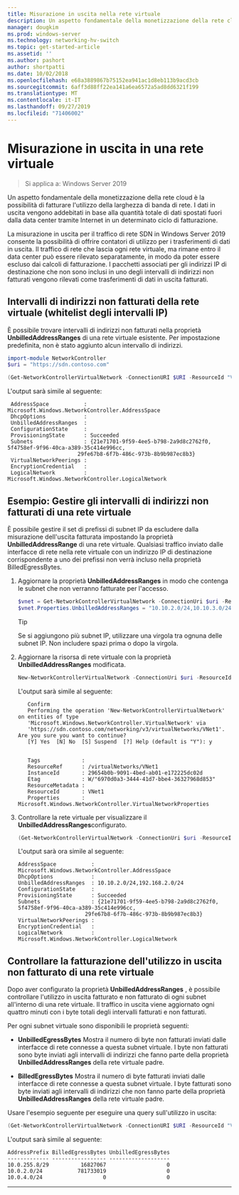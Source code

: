 ```yaml
---
title: Misurazione in uscita nella rete virtuale
description: Un aspetto fondamentale della monetizzazione della rete cloud è la larghezza di banda di rete in uscita. Ad esempio, trasferimenti di dati in uscita in Microsoft Azure modello aziendale. I dati in uscita vengono addebitati in base alla quantità totale di dati trasferiti dai Data Center di Azure tramite Internet in un determinato ciclo di fatturazione.
manager: dougkim
ms.prod: windows-server
ms.technology: networking-hv-switch
ms.topic: get-started-article
ms.assetid: ''
ms.author: pashort
author: shortpatti
ms.date: 10/02/2018
ms.openlocfilehash: e68a3889867b75152ea941ac1d8eb113b9acd3cb
ms.sourcegitcommit: 6aff3d88ff22ea141a6ea6572a5ad8dd6321f199
ms.translationtype: MT
ms.contentlocale: it-IT
ms.lasthandoff: 09/27/2019
ms.locfileid: "71406002"
---
```

# <a name="egress-metering-in-a-virtual-network"></a>Misurazione in uscita in una rete virtuale

>Si applica a: Windows Server 2019


Un aspetto fondamentale della monetizzazione della rete cloud è la possibilità di fatturare l'utilizzo della larghezza di banda di rete. I dati in uscita vengono addebitati in base alla quantità totale di dati spostati fuori dalla data center tramite Internet in un determinato ciclo di fatturazione.

La misurazione in uscita per il traffico di rete SDN in Windows Server 2019 consente la possibilità di offrire contatori di utilizzo per i trasferimenti di dati in uscita. Il traffico di rete che lascia ogni rete virtuale, ma rimane entro il data center può essere rilevato separatamente, in modo da poter essere escluso dai calcoli di fatturazione. I pacchetti associati per gli indirizzi IP di destinazione che non sono inclusi in uno degli intervalli di indirizzi non fatturati vengono rilevati come trasferimenti di dati in uscita fatturati.

## <a name="virtual-network-unbilled-address-ranges-whitelist-of-ip-ranges"></a>Intervalli di indirizzi non fatturati della rete virtuale (whitelist degli intervalli IP)

È possibile trovare intervalli di indirizzi non fatturati nella proprietà **UnbilledAddressRanges** di una rete virtuale esistente. Per impostazione predefinita, non è stato aggiunto alcun intervallo di indirizzi.

   ```PowerShell
   import-module NetworkController
   $uri = "https://sdn.contoso.com"

   (Get-NetworkControllerVirtualNetwork -ConnectionURI $URI -ResourceId "VNet1").properties
   ```

L'output sarà simile al seguente:
   ```
    AddressSpace           : Microsoft.Windows.NetworkController.AddressSpace
    DhcpOptions            :
    UnbilledAddressRanges  :
    ConfigurationState     :
    ProvisioningState      : Succeeded
    Subnets                : {21e71701-9f59-4ee5-b798-2a9d8c2762f0, 5f4758ef-9f96-40ca-a389-35c414e996cc,
                         29fe67b8-6f7b-486c-973b-8b9b987ec8b3}
    VirtualNetworkPeerings :
    EncryptionCredential   :
    LogicalNetwork         : Microsoft.Windows.NetworkController.LogicalNetwork
   ```


## <a name="example-manage-the-unbilled-address-ranges-of-a-virtual-network"></a>Esempio: Gestire gli intervalli di indirizzi non fatturati di una rete virtuale

È possibile gestire il set di prefissi di subnet IP da escludere dalla misurazione dell'uscita fatturata impostando la proprietà **UnbilledAddressRange** di una rete virtuale.  Qualsiasi traffico inviato dalle interfacce di rete nella rete virtuale con un indirizzo IP di destinazione corrispondente a uno dei prefissi non verrà incluso nella proprietà BilledEgressBytes.

1.  Aggiornare la proprietà **UnbilledAddressRanges** in modo che contenga le subnet che non verranno fatturate per l'accesso.

    ```PowerShell
    $vnet = Get-NetworkControllerVirtualNetwork -ConnectionUri $uri -ResourceID "VNet1"
    $vnet.Properties.UnbilledAddressRanges = "10.10.2.0/24,10.10.3.0/24"
    ```

    >[!TIP]
    >Se si aggiungono più subnet IP, utilizzare una virgola tra ognuna delle subnet IP.  Non includere spazi prima o dopo la virgola.

2.  Aggiornare la risorsa di rete virtuale con la proprietà **UnbilledAddressRanges** modificata.

    ```PowerShell
    New-NetworkControllerVirtualNetwork -ConnectionUri $uri -ResourceId "VNet1" -Properties $unbilled.Properties -PassInnerException
    ```

    L'output sarà simile al seguente:
      ```
         Confirm
         Performing the operation 'New-NetworkControllerVirtualNetwork' on entities of type
         'Microsoft.Windows.NetworkController.VirtualNetwork' via
         'https://sdn.contoso.com/networking/v3/virtualNetworks/VNet1'. Are you sure you want to continue?
         [Y] Yes  [N] No  [S] Suspend  [?] Help (default is "Y"): y


         Tags             :
         ResourceRef      : /virtualNetworks/VNet1
         InstanceId       : 29654b0b-9091-4bed-ab01-e172225dc02d
         Etag             : W/"6970d0a3-3444-41d7-bbe4-36327968d853"
         ResourceMetadata :
         ResourceId       : VNet1
         Properties       : Microsoft.Windows.NetworkController.VirtualNetworkProperties
      ```


3. Controllare la rete virtuale per visualizzare il **UnbilledAddressRanges**configurato.

   ```PowerShell
   (Get-NetworkControllerVirtualNetwork -ConnectionUri $uri -ResourceID "VNet1").properties
   ```

   L'output sarà ora simile al seguente:
   ```
   AddressSpace           : Microsoft.Windows.NetworkController.AddressSpace
   DhcpOptions            :
   UnbilledAddressRanges  : 10.10.2.0/24,192.168.2.0/24
   ConfigurationState     :
   ProvisioningState      : Succeeded
   Subnets                : {21e71701-9f59-4ee5-b798-2a9d8c2762f0, 5f4758ef-9f96-40ca-a389-35c414e996cc,
                        29fe67b8-6f7b-486c-973b-8b9b987ec8b3}
   VirtualNetworkPeerings :
   EncryptionCredential   :
   LogicalNetwork         : Microsoft.Windows.NetworkController.LogicalNetwork
   ```

## <a name="check-the-billed-the-unbilled-egress-usage-of-a-virtual-network"></a>Controllare la fatturazione dell'utilizzo in uscita non fatturato di una rete virtuale

Dopo aver configurato la proprietà **UnbilledAddressRanges** , è possibile controllare l'utilizzo in uscita fatturato e non fatturato di ogni subnet all'interno di una rete virtuale. Il traffico in uscita viene aggiornato ogni quattro minuti con i byte totali degli intervalli fatturati e non fatturati.

Per ogni subnet virtuale sono disponibili le proprietà seguenti:

-   **UnbilledEgressBytes** Mostra il numero di byte non fatturati inviati dalle interfacce di rete connesse a questa subnet virtuale. I byte non fatturati sono byte inviati agli intervalli di indirizzi che fanno parte della proprietà **UnbilledAddressRanges** della rete virtuale padre.

-   **BilledEgressBytes** Mostra il numero di byte fatturati inviati dalle interfacce di rete connesse a questa subnet virtuale. I byte fatturati sono byte inviati agli intervalli di indirizzi che non fanno parte della proprietà **UnbilledAddressRanges** della rete virtuale padre.

Usare l'esempio seguente per eseguire una query sull'utilizzo in uscita:

```PowerShell
(Get-NetworkControllerVirtualNetwork -ConnectionURI $URI -ResourceId "VNet1").properties.subnets.properties | ft AddressPrefix,BilledEgressBytes,UnbilledEgressBytes
```

L'output sarà simile al seguente:
```
AddressPrefix BilledEgressBytes UnbilledEgressBytes
------------- ----------------- -------------------
10.0.255.8/29          16827067                   0
10.0.2.0/24           781733019                   0
10.0.4.0/24                   0                   0
```


---
